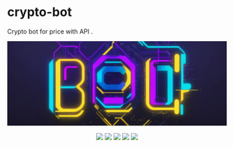 # crypto-bot
Crypto bot for price with  API .
<p align="center">
  <img src="logo.jpg">
</p>

<p align="center">
  <img src="https://img.shields.io/badge/Version-1.0.0-green?style=for-the-badge">
  <img src="https://img.shields.io/github/license/sr326201/crypto-bot?style=for-the-badge">
  <img src="https://img.shields.io/github/stars/sr326201/crypto-bot?style=for-the-badge">
  <img src="https://img.shields.io/github/issues/sr326201/crypto-bot?color=red&style=for-the-badge">
  <img src="https://img.shields.io/github/forks/sr326201/crypto-bot?color=teal&style=for-the-badge">
</p>
